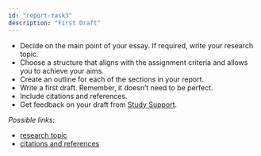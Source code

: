 ```yaml
---
id: "report-task3"
description: "First Draft"
---
```


- Decide on the main point of your essay. If required, write your research topic.
- Choose a structure that aligns with the assignment criteria and allows you to achieve your aims.
- Create an outline for each of the sections in your report.
- Write a first draft. Remember, it doesn’t need to be perfect.
- Include citations and references.
- Get feedback on your draft from [Study Support](https://www.rmit.edu.au/students/support-services/study-support).

*Possible links:*
- [research topic](https://learninglab.rmit.edu.au/assessments/reports/)
- [citations and references](https://learninglab.rmit.edu.au/referencing/)